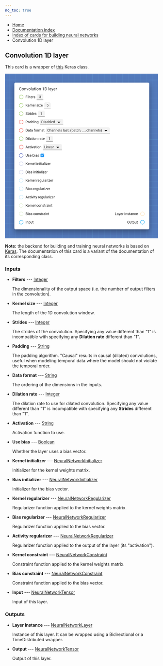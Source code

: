 ```yaml
---
no_toc: true
---
```


<ul class="breadcrumb">
    <li><a href="">Home</a></li>
    <li><a href="documentation">Documentation index</a></li>
    <li><a href="neural_network_cards/">Index of cards for building neural networks</a></li>
    <li>Convolution 1D layer</li>
</ul>

## Convolution 1D layer

This card is a wrapper of [this](https://keras.io/api/layers/convolution_layers/convolution1d/) Keras class.

!["Convolution 1D layer" card](assets/img/neural_network_cards/layer_Conv1D.png)

**Note:** the backend for building and training neural networks is based on [Keras](https://keras.io/). The documentation of this card is a variant of the documentation of its corresponding class.


### Inputs


* **Filters** --- [Integer](types/Integer)

  The dimensionality of the output space (i.e. the number of output filters in the convolution).

* **Kernel size** --- [Integer](types/Integer)

  The length of the 1D convolution window.

* **Strides** --- [Integer](types/Integer)

  The strides of the convolution. Specifying any value different than "1" is incompatible with specifying any **Dilation rate** different than "1".

* **Padding** --- [String](types/String)

  The padding algorithm. "Causal" results in causal (dilated) convolutions, useful when modeling temporal data where the model should not violate the temporal order.

* **Data format** --- [String](types/String)

  The ordering of the dimensions in the inputs.

* **Dilation rate** --- [Integer](types/Integer)

  The dilation rate to use for dilated convolution. Specifying any value different than "1" is incompatible with specifying any **Strides** different than "1".

* **Activation** --- [String](types/String)

  Activation function to use.

* **Use bias** --- [Boolean](types/Boolean)

  Whether the layer uses a bias vector.

* **Kernel initializer** --- [NeuralNetworkInitializer](types/NeuralNetworkInitializer)

  Initializer for the kernel weights matrix.

* **Bias initializer** --- [NeuralNetworkInitializer](types/NeuralNetworkInitializer)

  Initializer for the bias vector.

* **Kernel regularizer** --- [NeuralNetworkRegularizer](types/NeuralNetworkRegularizer)

  Regularizer function applied to the kernel weights matrix.

* **Bias regularizer** --- [NeuralNetworkRegularizer](types/NeuralNetworkRegularizer)

  Regularizer function applied to the bias vector.

* **Activity regularizer** --- [NeuralNetworkRegularizer](types/NeuralNetworkRegularizer)

  Regularizer function applied to the output of the layer (its "activation").

* **Kernel constraint** --- [NeuralNetworkConstraint](types/NeuralNetworkConstraint)

  Constraint function applied to the kernel weights matrix.

* **Bias constraint** --- [NeuralNetworkConstraint](types/NeuralNetworkConstraint)

  Constraint function applied to the bias vector.

* **Input** --- [NeuralNetworkTensor](types/NeuralNetworkTensor)

  Input of this layer.





### Outputs


* **Layer instance** --- [NeuralNetworkLayer](types/NeuralNetworkLayer)

  Instance of this layer. It can be wrapped using a Bidirectional or a TimeDistributed wrapper.

* **Output** --- [NeuralNetworkTensor](types/NeuralNetworkTensor)

  Output of this layer.




